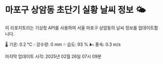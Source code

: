 
# 마포구 상암동 초단기 실황 날씨 정보 🌤️

이 리포지토리는 기상청 API를 사용하여 서울 마포구 상암동의 날씨 정보를 업데이트합니다. 

🌡️ 기온: 0.2 ℃
💧 강수량: 0 mm
💦 습도: 93 %
🌬️ 풍속: 0.3 m/s

마지막 업데이트 시각: 2025년 02월 26일 07시 09분    
